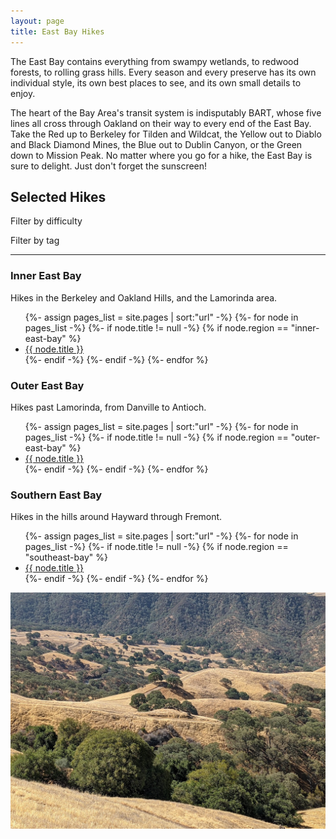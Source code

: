 ```yaml
---
layout: page
title: East Bay Hikes
---
```


<p class="message">
  The East Bay contains everything from swampy wetlands, to redwood forests, to rolling grass hills. Every season and every preserve has its own individual style, its own best places to see, and its own small details to enjoy.
</p>

The heart of the Bay Area's transit system is indisputably BART, whose five lines all cross through Oakland on their way to every end of the East Bay. Take the Red up to Berkeley for Tilden and Wildcat, the Yellow out to Diablo and Black Diamond Mines, the Blue out to Dublin Canyon, or the Green down to Mission Peak. No matter where you go for a hike, the East Bay is sure to delight. Just don't forget the sunscreen!

## Selected Hikes

Filter by difficulty
<div class="message" id="difficulty-selector"></div>
<p></p>

Filter by tag
<div class="message" id="tag-selector"></div>

<hr>

### Inner East Bay

Hikes in the Berkeley and Oakland Hills, and the Lamorinda area.

<ul>
{%- assign pages_list = site.pages | sort:"url" -%}
{%- for node in pages_list -%}
    {%- if node.title != null -%}
    {% if node.region == "inner-east-bay" %}
<li class="hike hike-difficulty-{{ node.difficulty }}" data-difficulty="{{ node.difficulty }}" data-tags="{{ node.tags }}"><a href="{{ node.url | absolute_url }}">{{ node.title }}</a></li>
    {%- endif -%}
    {%- endif -%}
{%- endfor %}
</ul>

### Outer East Bay

Hikes past Lamorinda, from Danville to Antioch.

<ul>
{%- assign pages_list = site.pages | sort:"url" -%}
{%- for node in pages_list -%}
    {%- if node.title != null -%}
    {% if node.region == "outer-east-bay" %}
<li class="hike hike-difficulty-{{ node.difficulty }}" data-difficulty="{{ node.difficulty }}" data-tags="{{ node.tags }}"><a href="{{ node.url | absolute_url }}">{{ node.title }}</a></li>
    {%- endif -%}
    {%- endif -%}
{%- endfor %}
</ul>

### Southern East Bay

Hikes in the hills around Hayward through Fremont.

<ul>
{%- assign pages_list = site.pages | sort:"url" -%}
{%- for node in pages_list -%}
    {%- if node.title != null -%}
    {% if node.region == "southeast-bay" %}
<li class="hike hike-difficulty-{{ node.difficulty }}" data-difficulty="{{ node.difficulty }}" data-tags="{{ node.tags }}"><a href="{{ node.url | absolute_url }}">{{ node.title }}</a></li>
    {%- endif -%}
    {%- endif -%}
{%- endfor %}
</ul>

<img class="infobox region-image" src="/assets/mt-diablo.jpg">